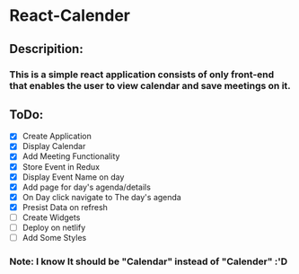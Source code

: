 # React-Calender
## Descripition:
### This is a simple react application consists of only front-end that enables the user to view calendar and save meetings on it.
## ToDo:
- [X] Create Application
- [X] Display Calendar
- [X] Add Meeting Functionality
- [X] Store Event in Redux
- [X] Display Event Name on day
- [X] Add page for day's agenda/details
- [X] On Day click navigate to The day's agenda
- [X] Presist Data on refresh
- [ ] Create Widgets
- [ ] Deploy on netlify
- [ ] Add Some Styles
### Note: I know It should be "Calendar" instead of "Calender" :'D 
